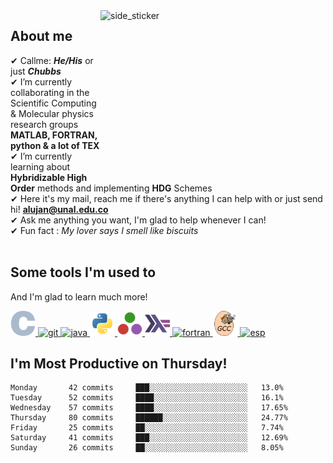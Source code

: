 <!--
**xChubbs/xChubbs** is a ✨ _special_ ✨ repository because its `README.md` (this file) appears on your GitHub profile.

Here are some ideas to get you started:

- 🔭 I’m currently working on ...
- 🌱 I’m currently learning ...
- 👯 I’m looking to collaborate on ...
- 🤔 I’m looking for help with ...
- 💬 Ask me about ...
- 📫 How to reach me: ...
- 😄 Pronouns: ...
- ⚡ Fun fact: ...
-->

<img align="right" width=360px height=260px alt="side_sticker" src="https://www.cs.umd.edu/~tomg/img/landscapes/noshort.png" />

## About me

✔ Callme: ***He/His*** or just ***Chubbs***  <br>
✔ I’m currently collaborating in the Scientific Computing & Molecular physics research groups **MATLAB, FORTRAN, python & a lot of TEX**<br>
✔ I’m currently learning about **Hybridizable High Order** methods and implementing **HDG** Schemes<br>
✔ Here it's my mail, reach me if there's anything I can help with or just send hi! **alujan@unal.edu.co**<br>
✔ Ask me anything you want, I'm glad to help whenever I can!<br>
✔ Fun fact : *My lover says I smell like biscuits* <br><br>

## Some tools I'm used to
And I'm glad to learn much more!
<p align="left">
    <a href="https://www.cprogramming.com/" target="_blank" title ="C"> <img
            src="https://raw.githubusercontent.com/devicons/devicon/master/icons/c/c-original.svg" alt="c" width="40"
            height="40" /> </a>
    <a href="https://git-scm.com/" target="_blank" title ="git"> <img
            src="https://www.vectorlogo.zone/logos/git-scm/git-scm-icon.svg" alt="git" width="40" height="40" /> </a>
    <a href="https://www.java.com/en/" target="_blank" title ="java"> <img
            src="https://www.oracle.com/a/ocom/img/obic-java-cup.svg"
            alt="java" width="40" height="40" /> </a>
    <a href="https://www.python.org" target="_blank" title ="Python"> <img
            src="https://raw.githubusercontent.com/devicons/devicon/master/icons/python/python-original.svg"
            alt="python" width="40" height="40" /> </a>
   <a href="https://julialang.org" target="_blank" title ="Julia"> <img
            src="https://github.com/devicons/devicon/blob/master/icons/julia/julia-original.svg"
            alt="julia" width="40" height="40" /> </a>
   <a href="https://www.haskell.org" target="_blank" title ="Haskell"> <img
            src="https://github.com/devicons/devicon/blob/master/icons/haskell/haskell-original.svg"
            alt="haskell" width="40" height="40" /> </a>
    <a href="https://fortran-lang.org" target="_blank" title ="FORTRAN"> <img
            src="https://upload.wikimedia.org/wikipedia/commons/b/b8/Fortran_logo.svg"
            alt="fortran" width="40" height="40" /> </a>
    <a href="https://gcc.gnu.org" target="_blank" title ="GCC"> <img
            src="https://github.com/devicons/devicon/blob/master/icons/gcc/gcc-original.svg"
            alt="GCC" width="40" height="40" /> </a>
    <a href="https://www.espressif.com" target="_blank" title ="ESP32"> <img
            src="https://seeklogo.com/images/E/espressif-systems-logo-1350B9E771-seeklogo.com.png"
            alt="esp" width="40" height="40" /> </a>
            
</p> 

## I'm Most Productive on Thursday!

```text
Monday       42 commits     ███░░░░░░░░░░░░░░░░░░░░░░   13.0% 
Tuesday      52 commits     ████░░░░░░░░░░░░░░░░░░░░░   16.1% 
Wednesday    57 commits     ████░░░░░░░░░░░░░░░░░░░░░   17.65% 
Thursday     80 commits     ██████░░░░░░░░░░░░░░░░░░░   24.77% 
Friday       25 commits     ██░░░░░░░░░░░░░░░░░░░░░░░   7.74% 
Saturday     41 commits     ███░░░░░░░░░░░░░░░░░░░░░░   12.69% 
Sunday       26 commits     ██░░░░░░░░░░░░░░░░░░░░░░░   8.05%
```
